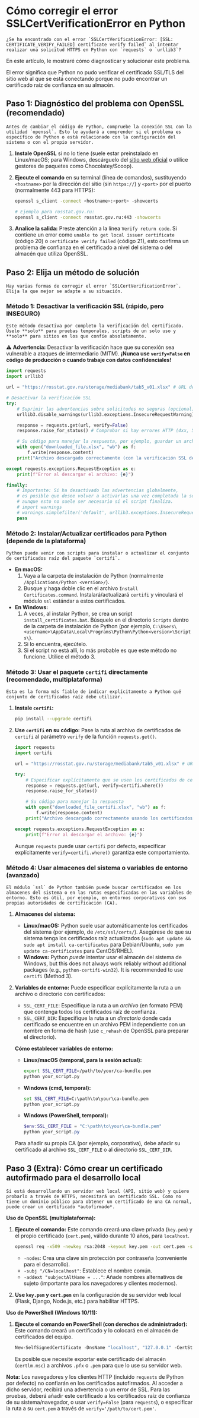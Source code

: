# Cómo corregir el error SSLCertVerificationError en Python

    ¿Se ha encontrado con el error `SSLCertVerificationError: [SSL: CERTIFICATE_VERIFY_FAILED] certificate verify failed` al intentar realizar una solicitud HTTPS en Python con `requests` o `urllib3`? 
En este artículo, le mostraré cómo diagnosticar y solucionar este problema.

El error significa que Python no pudo verificar el certificado SSL/TLS del sitio web al que se está conectando porque no pudo encontrar un certificado raíz de confianza en su almacén.

## Paso 1: Diagnóstico del problema con OpenSSL (recomendado)

    Antes de cambiar el código de Python, compruebe la conexión SSL con la utilidad `openssl`. Esto le ayudará a comprender si el problema es específico de Python o está relacionado con la configuración del sistema o con el propio servidor.

1.  **Instale OpenSSL** si no lo tiene (suele estar preinstalado en Linux/macOS; para Windows, descárguelo del [sitio web oficial](https://www.openssl.org/source/) o utilice gestores de paquetes como Chocolatey/Scoop).
2.  **Ejecute el comando** en su terminal (línea de comandos), sustituyendo `<hostname>` por la dirección del sitio (sin `https://`) y `<port>` por el puerto (normalmente 443 para HTTPS):

    ```bash
    openssl s_client -connect <hostname>:<port> -showcerts

    # Ejemplo para rosstat.gov.ru:
    openssl s_client -connect rosstat.gov.ru:443 -showcerts
    ```
3.  **Analice la salida:** Preste atención a la línea `Verify return code`. Si contiene un error como `unable to get local issuer certificate` (código 20) o `certificate verify failed` (código 21), esto confirma un problema de confianza en el certificado a nivel del sistema o del almacén que utiliza OpenSSL.

## Paso 2: Elija un método de solución

    Hay varias formas de corregir el error `SSLCertVerificationError`. Elija la que mejor se adapte a su situación.

### Método 1: Desactivar la verificación SSL (rápido, pero INSEGURO)

    Este método desactiva por completo la verificación del certificado. Úselo **solo** para pruebas temporales, scripts de un solo uso y **solo** para sitios en los que confíe absolutamente.

⚠️ **Advertencia:** Desactivar la verificación hace que su conexión sea vulnerable a ataques de intermediario (MITM). **¡Nunca use `verify=False` en código de producción o cuando trabaje con datos confidenciales!**

```python
import requests
import urllib3

url = "https://rosstat.gov.ru/storage/mediabank/tab5_v01.xlsx" # URL de ejemplo

# Desactivar la verificación SSL
try:
    # Suprimir las advertencias sobre solicitudes no seguras (opcional)
    urllib3.disable_warnings(urllib3.exceptions.InsecureRequestWarning)

    response = requests.get(url, verify=False)
    response.raise_for_status() # Comprobar si hay errores HTTP (4xx, 5xx)

    # Su código para manejar la respuesta, por ejemplo, guardar un archivo
    with open("downloaded_file.xlsx", "wb") as f:
        f.write(response.content)
    print("Archivo descargado correctamente (con la verificación SSL desactivada).")

except requests.exceptions.RequestException as e:
    print(f"Error al descargar el archivo: {e}")

finally:
    # Importante: Si ha desactivado las advertencias globalmente,
    # es posible que desee volver a activarlas una vez completada la solicitud,
    # aunque esto no suele ser necesario si el script finaliza.
    # import warnings
    # warnings.simplefilter('default', urllib3.exceptions.InsecureRequestWarning)
    pass
```

### Método 2: Instalar/Actualizar certificados para Python (depende de la plataforma)

    Python puede venir con scripts para instalar o actualizar el conjunto de certificados raíz del paquete `certifi`.

*   **En macOS:**
    1.  Vaya a la carpeta de instalación de Python (normalmente `/Applications/Python <version>/`).
    2.  Busque y haga doble clic en el archivo `Install Certificates.command`. Instalará/actualizará `certifi` y vinculará el módulo `ssl` estándar a estos certificados.
*   **En Windows:**
    1.  A veces, al instalar Python, se crea un script `install_certificates.bat`. Búsquelo en el directorio `Scripts` dentro de la carpeta de instalación de Python (por ejemplo, `C:\Users\<username>\AppData\Local\Programs\Python\Python<version>\Scripts\`).
    2.  Si lo encuentra, ejecútelo.
    3.  Si el script no está allí, lo más probable es que este método no funcione. Utilice el método 3.

### Método 3: Usar el paquete `certifi` directamente (recomendado, multiplataforma)

    Esta es la forma más fiable de indicar explícitamente a Python qué conjunto de certificados raíz debe utilizar.

1.  **Instale `certifi`:**
    ```bash
    pip install --upgrade certifi
    ```
2.  **Use `certifi` en su código:** Pase la ruta al archivo de certificados de `certifi` al parámetro `verify` de la función `requests.get()`.

    ```python
    import requests
    import certifi

    url = "https://rosstat.gov.ru/storage/mediabank/tab5_v01.xlsx" # URL de ejemplo

    try:
        # Especificar explícitamente que se usen los certificados de certifi
        response = requests.get(url, verify=certifi.where())
        response.raise_for_status()

        # Su código para manejar la respuesta
        with open("downloaded_file_certifi.xlsx", "wb") as f:
            f.write(response.content)
        print("Archivo descargado correctamente usando los certificados de certifi.")

    except requests.exceptions.RequestException as e:
        print(f"Error al descargar el archivo: {e}")
    ```
    Aunque `requests` puede usar `certifi` por defecto, especificar explícitamente `verify=certifi.where()` garantiza este comportamiento.

### Método 4: Usar almacenes del sistema o variables de entorno (avanzado)

    El módulo `ssl` de Python también puede buscar certificados en los almacenes del sistema o en las rutas especificadas en las variables de entorno. Esto es útil, por ejemplo, en entornos corporativos con sus propias autoridades de certificación (CA).

1.  **Almacenes del sistema:**
    *   **Linux/macOS:** Python suele usar automáticamente los certificados del sistema (por ejemplo, de `/etc/ssl/certs/`). Asegúrese de que su sistema tenga los certificados raíz actualizados (`sudo apt update && sudo apt install ca-certificates` para Debian/Ubuntu, `sudo yum update ca-certificates` para CentOS/RHEL).
    *   **Windows:** Python *puede* intentar usar el almacén del sistema de Windows, but this does not always work reliably without additional packages (e.g., `python-certifi-win32`). It is recommended to use `certifi` (Method 3).
2.  **Variables de entorno:** Puede especificar explícitamente la ruta a un archivo o directorio con certificados:
    *   `SSL_CERT_FILE`: Especifique la ruta a un *archivo* (en formato PEM) que contenga todos los certificados raíz de confianza.
    *   `SSL_CERT_DIR`: Especifique la ruta a un *directorio* donde cada certificado se encuentre en un archivo PEM independiente con un nombre en forma de hash (use `c_rehash` de OpenSSL para preparar el directorio).

    **Cómo establecer variables de entorno:**

    *   **Linux/macOS (temporal, para la sesión actual):**
        ```bash
        export SSL_CERT_FILE=/path/to/your/ca-bundle.pem
        python your_script.py
        ```
    *   **Windows (cmd, temporal):**
        ```cmd
        set SSL_CERT_FILE=C:\path\to\your\ca-bundle.pem
        python your_script.py
        ```
    *   **Windows (PowerShell, temporal):**
        ```powershell
        $env:SSL_CERT_FILE = "C:\path\to\your\ca-bundle.pem"
        python your_script.py
        ```
    Para añadir su propia CA (por ejemplo, corporativa), debe añadir su certificado al archivo `SSL_CERT_FILE` o al directorio `SSL_CERT_DIR`.

## Paso 3 (Extra): Cómo crear un certificado autofirmado para el desarrollo local

    Si está desarrollando un servidor web local (API, sitio web) y quiere probarlo a través de HTTPS, necesitará un certificado SSL. Como no tiene un dominio público para obtener un certificado de una CA normal, puede crear un certificado *autofirmado*.

**Uso de OpenSSL (multiplataforma):**

1.  **Ejecute el comando:** Este comando creará una clave privada (`key.pem`) y el propio certificado (`cert.pem`), válido durante 10 años, para `localhost`.

    ```bash
    openssl req -x509 -newkey rsa:2048 -keyout key.pem -out cert.pem -sha256 -days 3650 -nodes -subj "/CN=localhost" -addext "subjectAltName = DNS:localhost,IP:127.0.0.1"
    ```
    *   `-nodes`: Crea una clave sin protección por contraseña (conveniente para el desarrollo).
    *   `-subj "/CN=localhost"`: Establece el nombre común.
    *   `-addext "subjectAltName = ..."`: Añade nombres alternativos de sujeto (importante para los navegadores y clientes modernos).

2.  **Use `key.pem` y `cert.pem`** en la configuración de su servidor web local (Flask, Django, Node.js, etc.) para habilitar HTTPS.

**Uso de PowerShell (Windows 10/11):**

1.  **Ejecute el comando en PowerShell (con derechos de administrador):** Este comando creará un certificado y lo colocará en el almacén de certificados del equipo.

    ```powershell
    New-SelfSignedCertificate -DnsName "localhost", "127.0.0.1" -CertStoreLocation "cert:\LocalMachine\My" -NotAfter (Get-Date).AddYears(5) -FriendlyName "My Localhost Dev Cert"
    ```
    Es posible que necesite exportar este certificado del almacén (`certlm.msc`) a archivos `.pfx` o `.pem` para que lo use su servidor web.

**Nota:** Los navegadores y los clientes HTTP (incluido `requests` de Python por defecto) no confiarán en los certificados autofirmados. Al acceder a dicho servidor, recibirá una advertencia o un error de SSL. Para las pruebas, deberá añadir este certificado a los certificados raíz de confianza de su sistema/navegador, o usar `verify=False` (para `requests`), o especificar la ruta a su `cert.pem` a través de `verify='/path/to/cert.pem'`.
